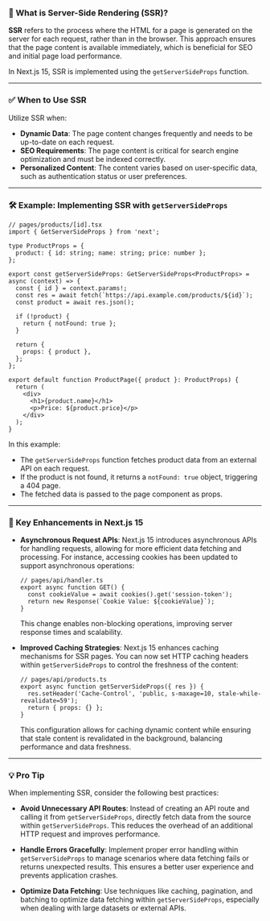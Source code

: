 ### 📌 What is Server-Side Rendering (SSR)?

**SSR** refers to the process where the HTML for a page is generated on the server for each request, rather than in the browser. This approach ensures that the page content is available immediately, which is beneficial for SEO and initial page load performance.

In Next.js 15, SSR is implemented using the `getServerSideProps` function.

---

### ✅ When to Use SSR

Utilize SSR when:

* **Dynamic Data**: The page content changes frequently and needs to be up-to-date on each request.
* **SEO Requirements**: The page content is critical for search engine optimization and must be indexed correctly.
* **Personalized Content**: The content varies based on user-specific data, such as authentication status or user preferences.

---

### 🛠️ Example: Implementing SSR with `getServerSideProps`

```tsx
// pages/products/[id].tsx
import { GetServerSideProps } from 'next';

type ProductProps = {
  product: { id: string; name: string; price: number };
};

export const getServerSideProps: GetServerSideProps<ProductProps> = async (context) => {
  const { id } = context.params!;
  const res = await fetch(`https://api.example.com/products/${id}`);
  const product = await res.json();

  if (!product) {
    return { notFound: true };
  }

  return {
    props: { product },
  };
};

export default function ProductPage({ product }: ProductProps) {
  return (
    <div>
      <h1>{product.name}</h1>
      <p>Price: ${product.price}</p>
    </div>
  );
}
```

In this example:

* The `getServerSideProps` function fetches product data from an external API on each request.
* If the product is not found, it returns a `notFound: true` object, triggering a 404 page.
* The fetched data is passed to the page component as props.

---

### 🔧 Key Enhancements in Next.js 15

* **Asynchronous Request APIs**: Next.js 15 introduces asynchronous APIs for handling requests, allowing for more efficient data fetching and processing. For instance, accessing cookies has been updated to support asynchronous operations:

  ```tsx
  // pages/api/handler.ts
  export async function GET() {
    const cookieValue = await cookies().get('session-token');
    return new Response(`Cookie Value: ${cookieValue}`);
  }
  ```

  This change enables non-blocking operations, improving server response times and scalability.

* **Improved Caching Strategies**: Next.js 15 enhances caching mechanisms for SSR pages. You can now set HTTP caching headers within `getServerSideProps` to control the freshness of the content:

  ```tsx
  // pages/api/products.ts
  export async function getServerSideProps({ res }) {
    res.setHeader('Cache-Control', 'public, s-maxage=10, stale-while-revalidate=59');
    return { props: {} };
  }
  ```

  This configuration allows for caching dynamic content while ensuring that stale content is revalidated in the background, balancing performance and data freshness.

---

### 💡 Pro Tip

When implementing SSR, consider the following best practices:

* **Avoid Unnecessary API Routes**: Instead of creating an API route and calling it from `getServerSideProps`, directly fetch data from the source within `getServerSideProps`. This reduces the overhead of an additional HTTP request and improves performance.

* **Handle Errors Gracefully**: Implement proper error handling within `getServerSideProps` to manage scenarios where data fetching fails or returns unexpected results. This ensures a better user experience and prevents application crashes.

* **Optimize Data Fetching**: Use techniques like caching, pagination, and batching to optimize data fetching within `getServerSideProps`, especially when dealing with large datasets or external APIs.